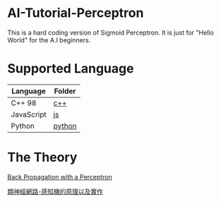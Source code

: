# AI-Tutorial-Perceptron

This is a hard coding version of Sigmoid Perceptron. It is just for "Hello World" for the A.I beginners.

# Supported Language

| Language | Folder |
|---|---|
| C++ 98 |[c++](./c++)|
| JavaScript |[js](./js)|
| Python |[python](./python)|

# The Theory

[Back Propagation with a Perceptron ](https://1fly2sky.wordpress.com/2017/02/12/back-propagation-with-a-perceptron/)

[類神經網路-感知機的原理以及實作 ](https://1fly2sky.wordpress.com/2017/02/14/類神經網路-感知機的原理以及實作 )



